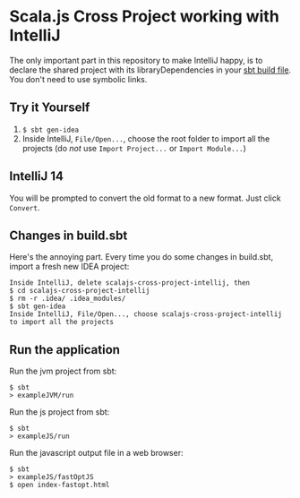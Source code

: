 # Scala.js Cross Project working with IntelliJ

The only important part in this repository to make IntelliJ happy, is to declare the shared project with its libraryDependencies in your [sbt build file](https://github.com/vmunier/scalajs-cross-project-intellij/blob/8c004a5e487d30eecb4c1276fd04ae3c7167ae9e/build.sbt#L13-L15). You don't need to use symbolic links.

## Try it Yourself

1. `$ sbt gen-idea`
2. Inside IntelliJ, `File/Open...`, choose the root folder to import all the projects (do *not* use `Import Project...` or `Import Module...`)

## IntelliJ 14

You will be prompted to convert the old format to a new format. Just click `Convert`.

## Changes in build.sbt

Here's the annoying part. Every time you do some changes in build.sbt, import a fresh new IDEA project:
```
Inside IntelliJ, delete scalajs-cross-project-intellij, then
$ cd scalajs-cross-project-intellij
$ rm -r .idea/ .idea_modules/
$ sbt gen-idea
Inside IntelliJ, File/Open..., choose scalajs-cross-project-intellij to import all the projects
```

## Run the application

Run the jvm project from sbt:
```
$ sbt
> exampleJVM/run
```
Run the js project from sbt:
```
$ sbt
> exampleJS/run
```
Run the javascript output file in a web browser:
```
$ sbt
> exampleJS/fastOptJS
$ open index-fastopt.html
```
